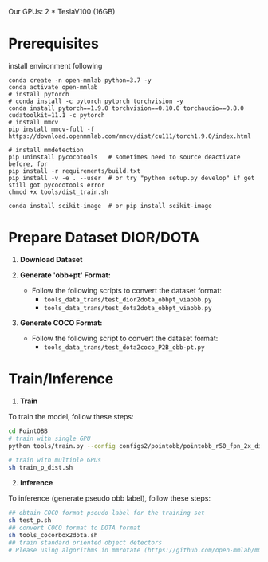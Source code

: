 Our GPUs: 2 * TeslaV100 (16GB)

# Prerequisites
install environment following
```shell script
conda create -n open-mmlab python=3.7 -y
conda activate open-mmlab
# install pytorch
# conda install -c pytorch pytorch torchvision -y
conda install pytorch==1.9.0 torchvision==0.10.0 torchaudio==0.8.0 cudatoolkit=11.1 -c pytorch
# install mmcv
pip install mmcv-full -f https://download.openmmlab.com/mmcv/dist/cu111/torch1.9.0/index.html

# install mmdetection
pip uninstall pycocotools   # sometimes need to source deactivate before, for 
pip install -r requirements/build.txt
pip install -v -e . --user  # or try "python setup.py develop" if get still got pycocotools error
chmod +x tools/dist_train.sh
```

```shell script
conda install scikit-image  # or pip install scikit-image
```


# Prepare Dataset DIOR/DOTA

1. **Download Dataset**

2. **Generate 'obb+pt' Format:**

   - Follow the following scripts to convert the dataset format:
     - `tools_data_trans/test_dior2dota_obbpt_viaobb.py`
     - `tools_data_trans/test_dota2dota_obbpt_viaobb.py`

3. **Generate COCO Format:**

   - Follow the following script to convert the dataset format:
     - `tools_data_trans/test_dota2coco_P2B_obb-pt.py`


# Train/Inference

1. **Train**

To train the model, follow these steps:

```bash
cd PointOBB
# train with single GPU
python tools/train.py --config configs2/pointobb/pointobb_r50_fpn_2x_dior.py --work-dir xxx/work_dir/pointobb_r50_fpn_2x_dior --cfg-options evaluation.save_result_file='xxx/work_dir/pointobb_r50_fpn_2x_dota10_dist/pseudo_obb_result.json'

# train with multiple GPUs
sh train_p_dist.sh
```

2. **Inference** 
  
To inference (generate pseudo obb label), follow these steps:
```bash
## obtain COCO format pseudo label for the training set
sh test_p.sh
## convert COCO format to DOTA format 
sh tools_cocorbox2dota.sh
## train standard oriented object detectors
# Please using algorithms in mmrotate (https://github.com/open-mmlab/mmrotate)
```






